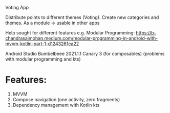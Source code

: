 Voting App 

Distribute points to different themes (Voting).
Create new categories and themes.
As a module -> usable in other apps

Help sought for different features e.g. Modular Programming:
https://b-chandrasaimohan.medium.com/modular-programming-in-android-with-mvvm-kotlin-part-1-d1243261ea22

Android Studio Bumbelbeee 2021.1.1 Canary 3 (for composables) (problems with modular programming and kts)

# Features:
1. MVVM
1. Compose navigation (one activity, zero fragments)
1. Dependency management with Kotlin kts




